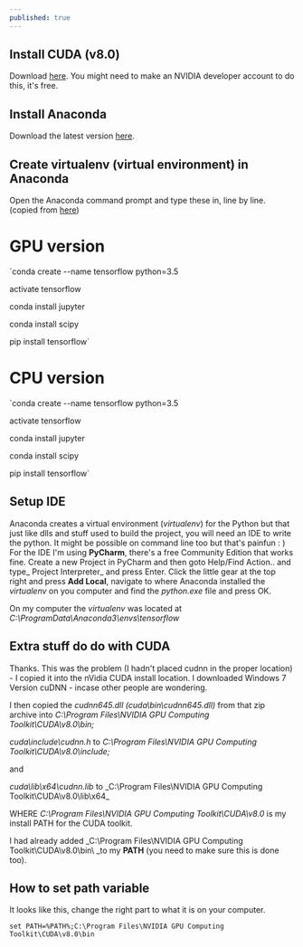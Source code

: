 ```yaml
---
published: true
---
```

## Install CUDA (v8.0)

Download [here](https://developer.nvidia.com/cuda-downloads). You might need to make an NVIDIA developer account to do this, it's free. 

## Install Anaconda

Download the latest version [here](https://www.continuum.io/downloads).

## Create virtualenv (virtual environment) in Anaconda

Open the Anaconda command prompt and type these in, line by line. (copied from [here](http://www.heatonresearch.com/2017/01/01/tensorflow-windows-gpu.html))

# GPU version

`conda create --name tensorflow python=3.5

activate tensorflow

conda install jupyter

conda install scipy

pip install tensorflow`

# CPU version

`conda create --name tensorflow python=3.5

activate tensorflow

conda install jupyter

conda install scipy

pip install tensorflow`

## Setup IDE

Anaconda creates a virtual environment (_virtualenv_) for the Python but that just like dlls and stuff used to build the project, you will need an IDE to write the python. It might be possible on command line too but that's painfun : ) For the IDE I'm using **PyCharm**, there's a free Community Edition that works fine. Create a new Project in PyCharm and then goto Help/Find Action.. and type_ Project Interpreter_ and press Enter. Click the little gear at the top right and press **Add Local**, navigate to where Anaconda installed the _virtualenv_ on you computer and find the _python.exe_ file and press OK. 

On my computer the _virtualenv_ was located at _C:\ProgramData\Anaconda3\envs\tensorflow_

## Extra stuff do do with CUDA

Thanks. This was the problem (I hadn't placed cudnn in the proper location) - I copied it into the nVidia CUDA install location. I downloaded Windows 7 Version cuDNN - incase other people are wondering.

I then copied the _cudnn645.dll (cuda\bin\cudnn645.dll)_ from that zip archive into _C:\Program Files\NVIDIA GPU Computing Toolkit\CUDA\v8.0\bin\;_

_cuda\include\cudnn.h_ to _C:\Program Files\NVIDIA GPU Computing Toolkit\CUDA\v8.0\include\;_

and

_cuda\lib\x64\cudnn.lib_ to _C:\Program Files\NVIDIA GPU Computing Toolkit\CUDA\v8.0\lib\x64\_

WHERE _C:\Program Files\NVIDIA GPU Computing Toolkit\CUDA\v8.0_ is my install PATH for the CUDA toolkit.

I had already added _C:\Program Files\NVIDIA GPU Computing Toolkit\CUDA\v8.0\bin\ _to my **PATH** (you need to make sure this is done too).

## How to set path variable

It looks like this, change the right part to what it is on your computer.

`set PATH=%PATH%;C:\Program Files\NVIDIA GPU Computing Toolkit\CUDA\v8.0\bin`

